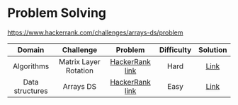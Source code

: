 # Problem Solving

https://www.hackerrank.com/challenges/arrays-ds/problem

|     Domain      |       Challenge       |                                        Problem                                        | Difficulty |                       Solution                       |
|:---------------:|:---------------------:|:-------------------------------------------------------------------------------------:|:----------:|:----------------------------------------------------:|
|   Algorithms    | Matrix Layer Rotation | [HackerRank link](https://www.hackerrank.com/challenges/matrix-rotation-algo/problem) |    Hard    | [Link](./MatrixLayerRotation/MatrixLayerRotation.cs) |
| Data structures |       Arrays DS       |      [HackerRank link](https://www.hackerrank.com/challenges/arrays-ds/problem)       |    Easy    |            [Link](./ArraysDs/ArraysDs.cs)            |